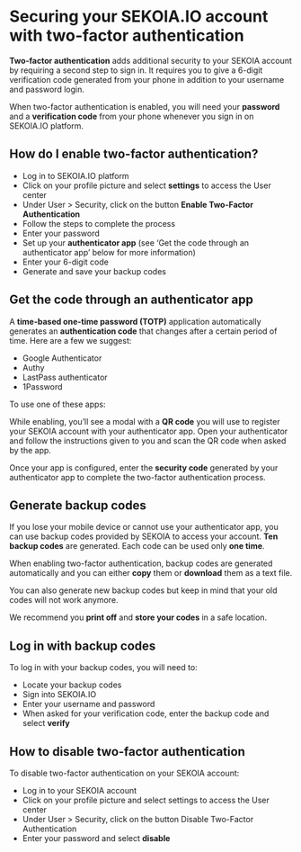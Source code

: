 # Securing your SEKOIA.IO account with two-factor authentication

**Two-factor authentication** adds additional security to your SEKOIA account by requiring a second step to sign in. It requires you to give a 6-digit verification code generated from your phone in addition to your username and password login.

When two-factor authentication is enabled, you will need your **password** and a **verification code** from your phone whenever you sign in on SEKOIA.IO platform.

## How do I enable two-factor authentication?

- Log in to SEKOIA.IO platform
- Click on your profile picture and select **settings** to access the User center
- Under User > Security, click on the button **Enable Two-Factor Authentication**
- Follow the steps to complete the process
- Enter your password
- Set up your **authenticator app** (see ‘Get the code through an authenticator app’ below for more information)
- Enter your 6-digit code
- Generate and save your backup codes

## Get the code through an authenticator app

A **time-based one-time password (TOTP)** application automatically generates an **authentication code** that changes after a certain period of time. Here are a few we suggest:

- Google Authenticator
- Authy
- LastPass authenticator
- 1Password

To use one of these apps:

While enabling, you’ll see a modal with a **QR code** you will use to register your SEKOIA account with your authenticator app. Open your authenticator and follow the instructions given to you and scan the QR code when asked by the app.

Once your app is configured, enter the **security code** generated by your authenticator app to complete the two-factor authentication process.

## Generate backup codes

If you lose your mobile device or cannot use your authenticator app, you can use backup codes provided by SEKOIA to access your account. **Ten backup codes** are generated. Each code can be used only **one time**.

When enabling two-factor authentication, backup codes are generated automatically and you can either **copy** them or **download** them as a text file.

You can also generate new backup codes but keep in mind that your old codes will not work anymore.

We recommend you **print off** and **store your codes** in a safe location.

## Log in with backup codes

To log in with your backup codes, you will need to:

- Locate your backup codes
- Sign into SEKOIA.IO
- Enter your username and password
- When asked for your verification code, enter the backup code and select **verify**

## How to disable two-factor authentication

To disable two-factor authentication on your SEKOIA account:

- Log in to your SEKOIA account
- Click on your profile picture and select settings to access the User center
- Under User > Security, click on the button Disable Two-Factor Authentication
- Enter your password and select **disable**
